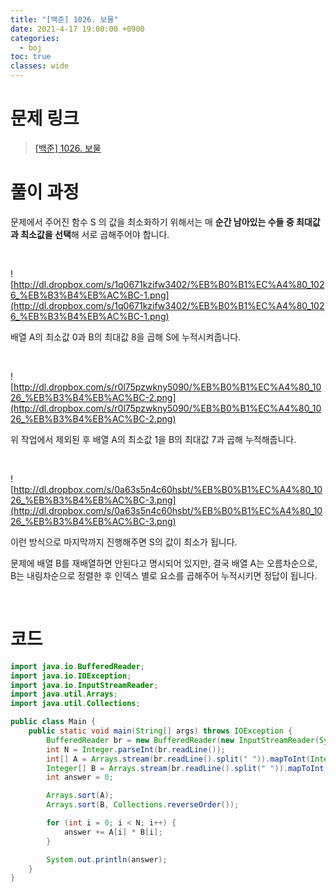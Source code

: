 ```yaml
---
title: "[백준] 1026. 보물"
date: 2021-4-17 19:00:00 +0900
categories:
  - boj
toc: true
classes: wide
---
```


# 문제 링크

> [[백준] 1026. 보물](https://www.acmicpc.net/problem/1026)

# 풀이 과정

문제에서 주어진 함수 S 의 값을 최소화하기 위해서는 매 **순간 남아있는 수들 중 최대값과 최소값을 선택**해 서로 곱해주어야 합니다.

<br>

![http://dl.dropbox.com/s/1q0671kzifw3402/%EB%B0%B1%EC%A4%80_1026_%EB%B3%B4%EB%AC%BC-1.png](http://dl.dropbox.com/s/1q0671kzifw3402/%EB%B0%B1%EC%A4%80_1026_%EB%B3%B4%EB%AC%BC-1.png)

배열 A의 최소값 0과 B의 최대값 8을 곱해 S에 누적시켜줍니다.

<br>

![http://dl.dropbox.com/s/r0l75pzwkny5090/%EB%B0%B1%EC%A4%80_1026_%EB%B3%B4%EB%AC%BC-2.png](http://dl.dropbox.com/s/r0l75pzwkny5090/%EB%B0%B1%EC%A4%80_1026_%EB%B3%B4%EB%AC%BC-2.png)

위 작업에서 제외된 후 배열 A의 최소값 1을 B의 최대값 7과 곱해 누적해줍니다.

<br>

![http://dl.dropbox.com/s/0a63s5n4c60hsbt/%EB%B0%B1%EC%A4%80_1026_%EB%B3%B4%EB%AC%BC-3.png](http://dl.dropbox.com/s/0a63s5n4c60hsbt/%EB%B0%B1%EC%A4%80_1026_%EB%B3%B4%EB%AC%BC-3.png)

이런 방식으로 마지막까지 진행해주면 S의 값이 최소가 됩니다.

문제에 배열 B를 재배열하면 안된다고 명시되어 있지만, 결국 배열 A는 오름차순으로, B는 내림차순으로 정렬한 후 인덱스 별로 요소를 곱해주어 누적시키면 정답이 됩니다.

<br>

# 코드

```java
import java.io.BufferedReader;
import java.io.IOException;
import java.io.InputStreamReader;
import java.util.Arrays;
import java.util.Collections;

public class Main {
    public static void main(String[] args) throws IOException {
        BufferedReader br = new BufferedReader(new InputStreamReader(System.in));
        int N = Integer.parseInt(br.readLine());
        int[] A = Arrays.stream(br.readLine().split(" ")).mapToInt(Integer::parseInt).toArray();
        Integer[] B = Arrays.stream(br.readLine().split(" ")).mapToInt(Integer::parseInt).boxed().toArray(Integer[]::new);
        int answer = 0;

        Arrays.sort(A);
        Arrays.sort(B, Collections.reverseOrder());

        for (int i = 0; i < N; i++) {
            answer += A[i] * B[i];
        }

        System.out.println(answer);
    }
}
```